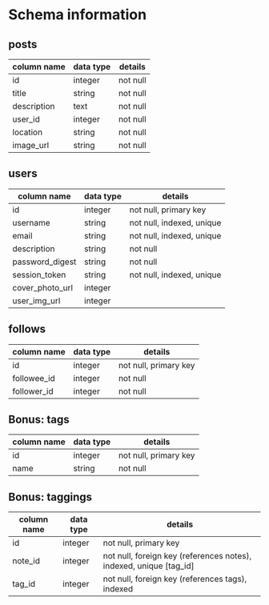 # Schema information

## posts

column name | data type | details
------------|----------|----------
id          | integer  | not null
title       | string   | not null
description | text     | not null
user_id     | integer  | not null
location    | string   | not null
image_url   | string   | not null

## users
column name     | data type | details
----------------|-----------|-----------------------
id              | integer   | not null, primary key
username        | string    | not null, indexed, unique
email           | string    | not null, indexed, unique
description     | string    | not null
password_digest | string    | not null
session_token   | string    | not null, indexed, unique
cover_photo_url | integer   |
user_img_url    | integer   |

## follows
column name | data type | details
------------|-----------|------------
id    | integer | not null, primary key
followee_id | integer   | not null
follower_id | integer | not null

## Bonus: tags
column name | data type | details
------------|-----------|-----------------------
id          | integer   | not null, primary key
name        | string    | not null

## Bonus: taggings
column name | data type | details
------------|-----------|-----------------------
id          | integer   | not null, primary key
note_id     | integer   | not null, foreign key (references notes), indexed, unique [tag_id]
tag_id      | integer   | not null, foreign key (references tags), indexed
